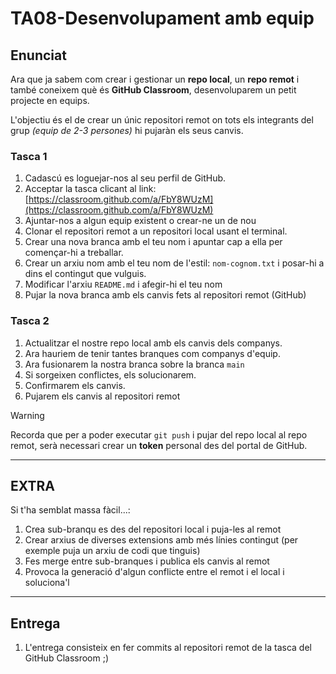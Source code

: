 # TA08-Desenvolupament amb equip

## Enunciat
Ara que ja sabem com crear i gestionar un **repo local**, un **repo remot** i també coneixem què és **GitHub Classroom**, desenvoluparem un petit projecte en equips.

L'objectiu és el de crear un únic repositori remot on tots els integrants del grup *(equip de 2-3 persones)* hi pujaràn els seus canvis.

### Tasca 1
1. Cadascú es loguejar-nos al seu perfil de GitHub.
2. Acceptar la tasca clicant al link: [https://classroom.github.com/a/FbY8WUzM](https://classroom.github.com/a/FbY8WUzM)
3. Ajuntar-nos a algun equip existent o crear-ne un de nou
4. Clonar el repositori remot a un repositori local usant el terminal.
5. Crear una nova branca amb el teu nom i apuntar cap a ella per començar-hi a treballar.
6. Crear un arxiu nom amb el teu nom de l'estil: `nom-cognom.txt` i posar-hi a dins el contingut que vulguis.
7. Modificar l'arxiu `README.md` i afegir-hi el teu nom
8. Pujar la nova branca amb els canvis fets al repositori remot (GitHub)
### Tasca 2
1. Actualitzar el nostre repo local amb els canvis dels companys.
2. Ara hauriem de tenir tantes branques com companys d'equip.
3. Ara fusionarem la nostra branca sobre la branca `main`
4. Si sorgeixen conflictes, els solucionarem.
5. Confirmarem els canvis.
6. Pujarem els canvis al repositori remot

>[!WARNING]
>Recorda que per a poder executar `git push` i pujar del repo local al repo remot, serà necessari crear un **token** personal des del portal de GitHub. 

---
## EXTRA
Si t'ha semblat massa fàcil...:
1. Crea sub-branqu es des del repositori local i puja-les al remot
2. Crear arxius de diverses extensions amb més línies contingut (per exemple puja un arxiu de codi que tinguis)
3. Fes merge entre sub-branques i publica els canvis al remot
4. Provoca la generació d'algun conflicte entre el remot i el local i soluciona'l


---
## Entrega
1. L'entrega consisteix en fer commits al repositori remot de la tasca del GitHub Classroom ;)
